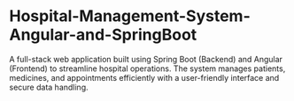 # Hospital-Management-System-Angular-and-SpringBoot
A full-stack web application built using Spring Boot (Backend) and Angular (Frontend) to streamline hospital operations. The system manages patients, medicines, and appointments efficiently with a user-friendly interface and secure data handling.
